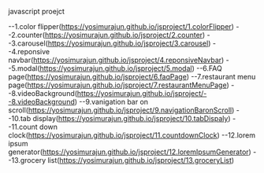 javascript proejct

--1.color flipper(https://yosimurajun.github.io/jsproject/1.colorFlipper)
--2.counter(https://yosimurajun.github.io/jsproject/2.counter)
--3.carousel(https://yosimurajun.github.io/jsproject/3.carousel)
--4.reponsive navbar(https://yosimurajun.github.io/jsproject/4.reponsiveNavbar)
--5.modal(https://yosimurajun.github.io/jsproject/5.modal)
--6.FAQ page(https://yosimurajun.github.io/jsproject/6.faqPage)
--7.restaurant menu page(https://yosimurajun.github.io/jsproject/7.restaurantMenuPage)
--8.videoBackground(https://yosimurajun.github.io/jsproject/--8.videoBackground)
--9.vanigation bar on scroll(https://yosimurajun.github.io/jsproject/9.navigationBaronScroll)
--10.tab display(https://yosimurajun.github.io/jsproject/10.tabDispaly)
--11.count down clock(https://yosimurajun.github.io/jsproject/11.countdownClock)
--12.lorem ipsum generator(https://yosimurajun.github.io/jsproject/12.loremIpsumGenerator)
--13.grocery list(https://yosimurajun.github.io/jsproject/13.groceryList)